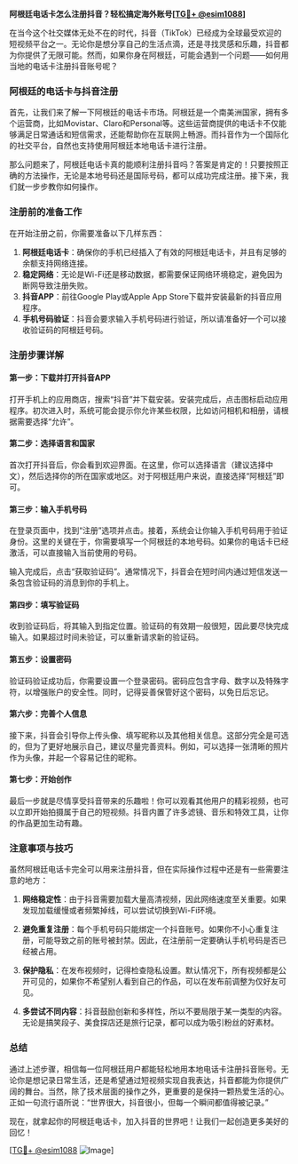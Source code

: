 **阿根廷电话卡怎么注册抖音？轻松搞定海外账号[[TG💪+ @esim1088](https://t.me/s/esim1088)]**

在当今这个社交媒体无处不在的时代，抖音（TikTok）已经成为全球最受欢迎的短视频平台之一。无论你是想分享自己的生活点滴，还是寻找灵感和乐趣，抖音都为你提供了无限可能。然而，如果你身在阿根廷，可能会遇到一个问题——如何用当地的电话卡注册抖音账号呢？

### 阿根廷的电话卡与抖音注册

首先，让我们来了解一下阿根廷的电话卡市场。阿根廷是一个南美洲国家，拥有多个运营商，比如Movistar、Claro和Personal等。这些运营商提供的电话卡不仅能够满足日常通话和短信需求，还能帮助你在互联网上畅游。而抖音作为一个国际化的社交平台，自然也支持使用阿根廷本地电话卡进行注册。

那么问题来了，阿根廷电话卡真的能顺利注册抖音吗？答案是肯定的！只要按照正确的方法操作，无论是本地号码还是国际号码，都可以成功完成注册。接下来，我们就一步步教你如何操作。

### 注册前的准备工作

在开始注册之前，你需要准备以下几样东西：

1. **阿根廷电话卡**：确保你的手机已经插入了有效的阿根廷电话卡，并且有足够的余额支持网络连接。
2. **稳定网络**：无论是Wi-Fi还是移动数据，都需要保证网络环境稳定，避免因为断网导致注册失败。
3. **抖音APP**：前往Google Play或Apple App Store下载并安装最新的抖音应用程序。
4. **手机号码验证**：抖音会要求输入手机号码进行验证，所以请准备好一个可以接收验证码的阿根廷号码。

### 注册步骤详解

#### 第一步：下载并打开抖音APP

打开手机上的应用商店，搜索“抖音”并下载安装。安装完成后，点击图标启动应用程序。初次进入时，系统可能会提示你允许某些权限，比如访问相机和相册，请根据需要选择“允许”。

#### 第二步：选择语言和国家

首次打开抖音后，你会看到欢迎界面。在这里，你可以选择语言（建议选择中文），然后选择你的所在国家或地区。对于阿根廷用户来说，直接选择“阿根廷”即可。

#### 第三步：输入手机号码

在登录页面中，找到“注册”选项并点击。接着，系统会让你输入手机号码用于验证身份。这里的关键在于，你需要填写一个阿根廷的本地号码。如果你的电话卡已经激活，可以直接输入当前使用的号码。

输入完成后，点击“获取验证码”。通常情况下，抖音会在短时间内通过短信发送一条包含验证码的消息到你的手机上。

#### 第四步：填写验证码

收到验证码后，将其输入到指定位置。验证码的有效期一般很短，因此要尽快完成输入。如果超过时间未验证，可以重新请求新的验证码。

#### 第五步：设置密码

验证码验证成功后，你需要设置一个登录密码。密码应包含字母、数字以及特殊字符，以增强账户的安全性。同时，记得妥善保管好这个密码，以免日后忘记。

#### 第六步：完善个人信息

接下来，抖音会引导你上传头像、填写昵称以及其他相关信息。这部分完全是可选的，但为了更好地展示自己，建议尽量完善资料。例如，可以选择一张清晰的照片作为头像，并起一个容易记住的昵称。

#### 第七步：开始创作

最后一步就是尽情享受抖音带来的乐趣啦！你可以观看其他用户的精彩视频，也可以立即开始拍摄属于自己的短视频。抖音内置了许多滤镜、音乐和特效工具，让你的作品更加生动有趣。

### 注意事项与技巧

虽然阿根廷电话卡完全可以用来注册抖音，但在实际操作过程中还是有一些需要注意的地方：

1. **网络稳定性**：由于抖音需要加载大量高清视频，因此网络速度至关重要。如果发现加载缓慢或者频繁掉线，可以尝试切换到Wi-Fi环境。
   
2. **避免重复注册**：每个手机号码只能绑定一个抖音账号。如果你不小心重复注册，可能导致之前的账号被封禁。因此，在注册前一定要确认手机号码是否已经被占用。

3. **保护隐私**：在发布视频时，记得检查隐私设置。默认情况下，所有视频都是公开可见的，如果你不希望别人看到自己的作品，可以在发布前调整为仅好友可见。

4. **多尝试不同内容**：抖音鼓励创新和多样性，所以不要局限于某一类型的内容。无论是搞笑段子、美食探店还是旅行记录，都可以成为吸引粉丝的好素材。

### 总结

通过上述步骤，相信每一位阿根廷用户都能轻松地用本地电话卡注册抖音账号。无论你是想记录日常生活，还是希望通过短视频实现自我表达，抖音都能为你提供广阔的舞台。当然，除了技术层面的操作之外，更重要的是保持一颗热爱生活的心。正如一句流行语所说：“世界很大，抖音很小，但每一个瞬间都值得被记录。”

现在，就拿起你的阿根廷电话卡，加入抖音的世界吧！让我们一起创造更多美好的回忆！

[[TG💪+ @esim1088](https://t.me/s/esim1088) ![Image](https://i.postimg.cc/4NQfJmqS/Snipaste-2025-05-13-00-14-12.png)]